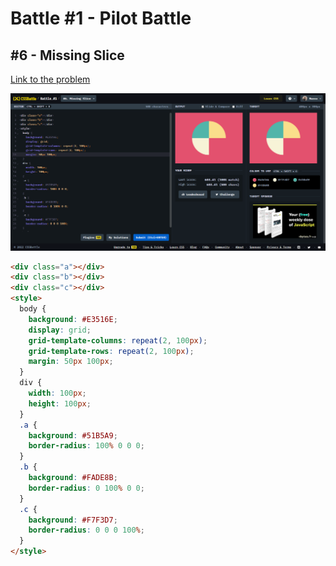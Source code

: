# Battle #1 - Pilot Battle

## #6 - Missing Slice

[Link to the problem](https://cssbattle.dev/play/6)

![result](./images/06_missing-slice.png)

```html
<div class="a"></div>
<div class="b"></div>
<div class="c"></div>
<style>
  body {
    background: #E3516E;
    display: grid;
    grid-template-columns: repeat(2, 100px);
    grid-template-rows: repeat(2, 100px);
    margin: 50px 100px;
  }
  div {
    width: 100px;
    height: 100px;
  }
  .a {
    background: #51B5A9;
    border-radius: 100% 0 0 0;
  }
  .b {
    background: #FADE8B;
    border-radius: 0 100% 0 0;
  }
  .c {
    background: #F7F3D7;
    border-radius: 0 0 0 100%;
  }
</style>
```
